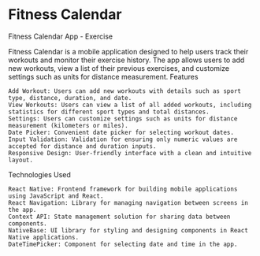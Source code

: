 # Fitness Calendar
Fitness Calendar App - Exercise

Fitness Calendar is a mobile application designed to help users track their workouts and monitor their exercise history. The app allows users to add new workouts, view a list of their previous exercises, and customize settings such as units for distance measurement.
Features

    Add Workout: Users can add new workouts with details such as sport type, distance, duration, and date.
    View Workouts: Users can view a list of all added workouts, including statistics for different sport types and total distances.
    Settings: Users can customize settings such as units for distance measurement (kilometers or miles).
    Date Picker: Convenient date picker for selecting workout dates.
    Input Validation: Validation for ensuring only numeric values are accepted for distance and duration inputs.
    Responsive Design: User-friendly interface with a clean and intuitive layout.

Technologies Used

    React Native: Frontend framework for building mobile applications using JavaScript and React.
    React Navigation: Library for managing navigation between screens in the app.
    Context API: State management solution for sharing data between components.
    NativeBase: UI library for styling and designing components in React Native applications.
    DateTimePicker: Component for selecting date and time in the app.
